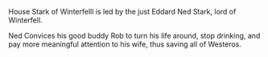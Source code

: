 House Stark of Winterfelll is led by the just Eddard Ned Stark, lord of Winterfell.

Ned Convices his good buddy Rob to turn his life around, stop drinking, and pay more meaningful attention to his wife, thus saving all of Westeros.
